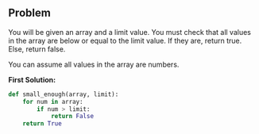 ## Problem

You will be given an array and a limit value. You must check that all values in the array are below or equal to the limit value. If they are, return true. Else, return false.

You can assume all values in the array are numbers.

**First Solution:**

```python
def small_enough(array, limit):
    for num in array:
        if num > limit:
            return False
    return True
```
